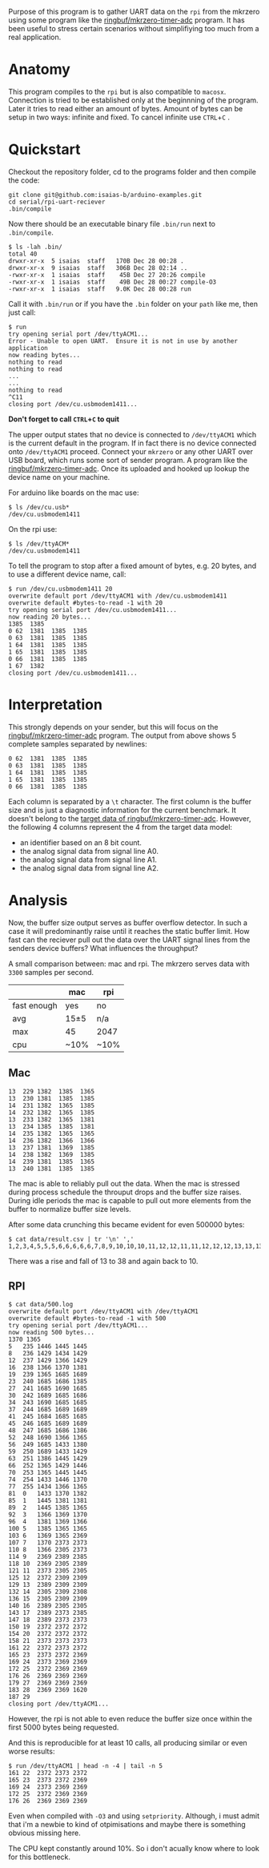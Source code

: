 Purpose of this program is to gather UART data on the `rpi` from the mkrzero using some program like the [ringbuf/mkrzero-timer-adc](../../ringbuf/mkrzero-timer-adc/README.md) program.
It has been useful to stress certain scenarios without simplifiying too much from a real application.

# Anatomy
This program compiles to the `rpi` but is also compatible to `macosx`.
Connection is tried to be established only at the beginnning of the program.
Later it tries to read either an amount of bytes.
Amount of bytes can be setup in two ways: infinite and fixed.
To cancel infinite use `CTRL`+`C` .

# Quickstart

Checkout the repository folder, cd to the programs folder and then compile the code:
```
git clone git@github.com:isaias-b/arduino-examples.git
cd serial/rpi-uart-reciever
.bin/compile
```

Now there should be an executable binary file `.bin/run` next to `.bin/compile`.
```
$ ls -lah .bin/
total 40
drwxr-xr-x  5 isaias  staff   170B Dec 28 00:28 .
drwxr-xr-x  9 isaias  staff   306B Dec 28 02:14 ..
-rwxr-xr-x  1 isaias  staff    45B Dec 27 20:26 compile
-rwxr-xr-x  1 isaias  staff    49B Dec 28 00:27 compile-O3
-rwxr-xr-x  1 isaias  staff   9.0K Dec 28 00:28 run
```

Call it with `.bin/run` or if you have the `.bin` folder on your `path` like me, then just call:
```
$ run
try opening serial port /dev/ttyACM1...
Error - Unable to open UART.  Ensure it is not in use by another application
now reading bytes...
nothing to read
nothing to read
...
...
nothing to read
^C11
closing port /dev/cu.usbmodem1411...
```
**Don't forget to call `CTRL`+`C` to quit**


The upper output states that no device is connected to `/dev/ttyACM1` which is the current default in the program.
If in fact there is no device connected onto `/dev/ttyACM1` proceed.
Connect your `mkrzero` or any other UART over USB board, which runs some sort of sender program.
A program like the [ringbuf/mkrzero-timer-adc](../../ringbuf/mkrzero-timer-adc/README.md).
Once its uploaded and hooked up lookup the device name on your machine.

For arduino like boards on the mac use:
```
$ ls /dev/cu.usb*
/dev/cu.usbmodem1411
```

On the rpi use:
```
$ ls /dev/ttyACM*
/dev/cu.usbmodem1411
```

To tell the program to stop after a fixed amount of bytes, e.g. 20 bytes, and to use a different device name, call:
```
$ run /dev/cu.usbmodem1411 20
overwrite default port /dev/ttyACM1 with /dev/cu.usbmodem1411
overwrite default #bytes-to-read -1 with 20
try opening serial port /dev/cu.usbmodem1411...
now reading 20 bytes...
1385  1385
0 62  1381  1385  1385
0 63  1381  1385  1385
1 64  1381  1385  1385
1 65  1381  1385  1385
0 66  1381  1385  1385
1 67  1382
closing port /dev/cu.usbmodem1411...
```


# Interpretation
This strongly depends on your sender, but this will focus on the [ringbuf/mkrzero-timer-adc](../../ringbuf/mkrzero-timer-adc/README.md) program.
The output from above shows 5 complete samples separated by newlines:
```
0 62  1381  1385  1385
0 63  1381  1385  1385
1 64  1381  1385  1385
1 65  1381  1385  1385
0 66  1381  1385  1385
```
Each column is separated by a `\t` character.
The first column is the buffer size and is just a diagnostic information for the current benchmark.
It doesn't belong to the [target data of ringbuf/mkrzero-timer-adc](../../ringbuf/mkrzero-timer-adc/README.md#data).
However, the following 4 columns represent the 4 from the target data model:
- an identifier based on an 8 bit count.
- the analog signal data from signal line A0.
- the analog signal data from signal line A1.
- the analog signal data from signal line A2.


# Analysis
Now, the buffer size output serves as buffer overflow detector.
In such a case it will predominantly raise until it reaches the static buffer limit.
How fast can the reciever pull out the data over the UART signal lines from the senders device buffers?
What influences the throughput?

A small comparison between: mac and rpi.
The mkrzero serves data with `3300` samples per second.

|              | mac  | rpi  |
|--------------|------|------|
|fast enough   | yes  | no   |
|avg           | 15±5 | n/a  |
|max           | 45   | 2047 |
|cpu           | ~10% | ~10% |

## Mac
```
13  229 1382  1385  1365
13  230 1381  1385  1385
14  231 1382  1365  1385
14  232 1382  1365  1385
13  233 1382  1365  1381
13  234 1385  1385  1381
14  235 1382  1365  1365
14  236 1382  1366  1366
13  237 1381  1369  1385
14  238 1382  1369  1385
14  239 1381  1385  1365
13  240 1381  1385  1385
```
The mac is able to reliably pull out the data.
When the mac is stressed during process schedule the throuput drops and the buffer size raises.
During idle periods the mac is capable to pull out more elements from the buffer to normalize buffer size levels.

After some data crunching this became evident for even 500000 bytes:
```
$ cat data/result.csv | tr '\n' ','
1,2,3,4,5,5,5,6,6,6,6,6,7,8,9,10,10,10,11,12,12,11,11,12,12,12,13,13,13,13,13,13,13,13,13,13,13,13,12,12,12,12,12,12,12,11,11,12,13,13,13,13,12,12,13,13,12,11,10,10,11,12,12,11,11,11,11,12,12,11,10,10,11,11,10,10,10,10,10,10,10,10,11,11,11,12,12,11,10,10,11,11,11,12,13,13,13,13,13,13,13,13,12,11,11,12,12,11,11,12,13,13,13,13,12,11,11,11,11,11,11,12,13,14,15,16,17,18,18,18,19,20,21,22,23,24,24,24,25,26,27,27,27,28,28,28,28,28,29,30,30,30,30,29,28,28,28,27,27,27,27,27,27,27,27,27,27,27,26,25,24,23,22,21,21,22,22,22,22,21,20,20,20,19,18,17,16,15,15,16,17,17,16,16,16,15,15,16,16,15,14,13,13,13,12,11,10,10,11,11,11,11,10,10,10,10,11,12,13,14,15,16,17,17,17,18,19,20,21,22,23,24,25,26,27,28,29,29,29,30,31,32,33,34,35,36,37,37,37,38,38,37,36,35,34,33,32,31,31,31,30,29,28,27,26,26,26,25,24,23,22,21,21,21,20,19,18,17,17,17,16,15,15,15,15,16,16,15,15,15,15,16,17,17,16,16,17,18,18,18,18,17,16,16,17,18,18,17,16,16,17,17,16,15,14,13,12,11,10,10,11,12,13,13,12,11,11,11,11,12,12,12,12,12,13,13,13,13,12,11,11,12,12,12,13,13,12,12,12,12,13,13,12,11,10,10,10,10,11,11,11,11,10,10,10,10,10,10,11,11,10,10,10,10,11,12,12,11,11,12,12,12,13,13,12,11,10,10,10,10,10,10,11,12,12,12,13,13,12,12,12,11,11,11,10,10,11,12,12,12,13,13,12,12,12,12,12,12,12,12,13,13,12,11,11,11,11,12,13,13,12,12,12,11,11,11,11,11,10,9,9,10,11,11,11,12,13,13,12,11,11,12,13,13,12,12,13,13,12,11,10,10,11,11,11,12,12,12,12,12,13,13,12,11,10,10,11,11,11,11,11,11,10,10,10,10,11,11,10,10,11,11,10,10,11,11,10,10,10,9,9,10,11,11,10,10,10,9,9,10,10,10,11,11,11,12,12,11,11,11,10,10,11,12,13,13,12,11,11,12,13,13,12,11,10,10,10,10,11,12,12,12,12,11,11,12,12,12,12,12,12,12,12,11,11,12,12,12,13,13,12,12,12,11,11,11,10,10,11,11,11,11,10,10,11,12,12,12,12,11,11,12,12,11,10,10,11,12,12,12,13,14,15,16,17,18,19,20,21,22,22,21,21,22,23,24,25,26,27,28,28,28,28,28,29,30,31,32,33,34,35,36,37,37,37,37,37,38,39,40,40,40,40,40,41,42,43,44,45,46,46,46,47,47,46,46,46,45,45,45,45,45,45,46,46,45,44,43,42,42
```
There was a rise and fall of 13 to 38 and again back to 10.


## RPI
```
$ cat data/500.log
overwrite default port /dev/ttyACM1 with /dev/ttyACM1
overwrite default #bytes-to-read -1 with 500
try opening serial port /dev/ttyACM1...
now reading 500 bytes...
1370 1365
5   235 1446 1445 1445
8   236 1429 1434 1429
12  237 1429 1366 1429
16  238 1366 1370 1381
19  239 1365 1685 1689
23  240 1685 1686 1385
27  241 1685 1690 1685
30  242 1689 1685 1686
34  243 1690 1685 1685
37  244 1685 1689 1689
41  245 1684 1685 1685
45  246 1685 1689 1689
48  247 1685 1686 1386
52  248 1690 1366 1365
56  249 1685 1433 1380
59  250 1689 1433 1429
63  251 1386 1445 1429
66  252 1365 1429 1446
70  253 1365 1445 1445
74  254 1433 1446 1370
77  255 1434 1366 1365
81  0   1433 1370 1382
85  1   1445 1381 1381
89  2   1445 1385 1365
92  3   1366 1369 1370
96  4   1381 1369 1366
100 5   1385 1365 1365
103 6   1369 1365 2369
107 7   1370 2373 2373
110 8   1366 2305 2373
114 9   2369 2389 2385
118 10  2369 2305 2389
121 11  2373 2305 2305
125 12  2372 2309 2309
129 13  2389 2309 2309
132 14  2305 2309 2308
136 15  2305 2309 2309
140 16  2389 2305 2305
143 17  2389 2373 2385
147 18  2389 2373 2373
150 19  2372 2372 2372
154 20  2372 2372 2372
158 21  2373 2373 2373
161 22  2372 2373 2372
165 23  2373 2372 2369
169 24  2373 2369 2369
172 25  2372 2369 2369
176 26  2369 2369 2369
179 27  2369 2369 2369
183 28  2369 2369 1620
187 29
closing port /dev/ttyACM1...
```
However, the rpi is not able to even reduce the buffer size once within the first 5000 bytes being requested.

And this is reproducible for at least 10 calls, all producing similar or even worse results:
```
$ run /dev/ttyACM1 | head -n -4 | tail -n 5
161 22  2372 2373 2372
165 23  2373 2372 2369
169 24  2373 2369 2369
172 25  2372 2369 2369
176 26  2369 2369 2369
```

Even when compiled with `-O3` and using `setpriority`.
Although, i must admit that i'm a newbie to kind of otpimisations and maybe there is something obvious missing here.

The CPU kept constantly around 10%.
So i don't acually know where to look for this bottleneck.

